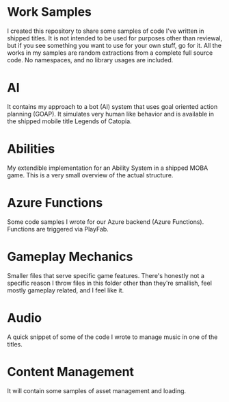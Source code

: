 # Work Samples
I created this repository to share some samples of code I've written in shipped titles. It is not intended to be used for purposes other than reviewal, but if you see something you want to use for your own stuff, go for it.
All the works in my samples are random extractions from a complete full source code. No namespaces, and no library usages are included.

# AI
It contains my approach to a bot (AI) system that uses goal oriented action planning (GOAP). It simulates very human like behavior and is available in the shipped mobile title Legends of Catopia.
# Abilities
My extendible implementation for an Ability System in a shipped MOBA game. This is a very small overview of the actual structure.
# Azure Functions
Some code samples I wrote for our Azure backend (Azure Functions). Functions are triggered via PlayFab.
# Gameplay Mechanics
Smaller files that serve specific game features. There's honestly not a specific reason I throw files in this folder other than they're smallish, feel mostly gameplay related, and I feel like it.
# Audio
A quick snippet of some of the code I wrote to manage music in one of the titles.
# Content Management
It will contain some samples of asset management and loading.
